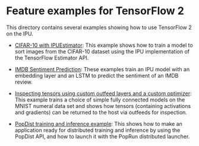 # Feature examples for TensorFlow 2

This directory contains several examples showing how to use TensorFlow 2 on the IPU.

- [CIFAR-10 with IPUEstimator](ipu_estimator): This example shows how to train a model to sort images from the CIFAR-10 dataset using the IPU implementation of the TensorFlow Estimator API.

- [IMDB Sentiment Prediction](embeddings): These examples train an IPU model with an embedding layer and an LSTM to predict the sentiment of an IMDB review.

- [Inspecting tensors using custom outfeed layers and a custom optimizer](inspecting_tensors): This example trains a choice of simple fully connected models on the MNIST numeral data set and shows how tensors (containing activations and gradients) can be returned to the host via outfeeds for inspection.

- [PopDist training and inference example](popdist): This shows how to make an application ready for distributed training and inference by using the PopDist API, and how to launch it with the PopRun distributed launcher.